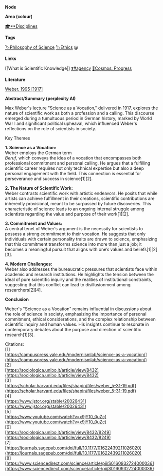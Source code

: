 **Node**

**Area (colour)**

[🎓**Disciplines](https://lean-sphynx-49b.notion.site/Disciplines-72ba770b397c4f34aed13a10d8d0cc3e?pvs=21)

**Tags**

[🏷️Philosophy of Science](https://lean-sphynx-49b.notion.site/Philosophy-of-Science-ae226cfb0404435bafba0d6608f69108?pvs=21) [🏷️Ethics](https://lean-sphynx-49b.notion.site/Ethics-2b7ab4be00294e93b53a09aa4f7e235f?pvs=21) @

**Links**

[[What is Scientific Knowledge]] [❓#agency](https://lean-sphynx-49b.notion.site/Kind-11587210186680929d30e9ac15b3534c?pvs=21) [🌌Cosmos: Progress](https://lean-sphynx-49b.notion.site/Cosmos-Progress-9b264eb6e46c4d039df020e1d9342b9c?pvs=21)

**Literature**

[Weber, 1995 [1917]](https://lean-sphynx-49b.notion.site/Weber-1995-1917-10a87210186681868ec0e2fc4bd94aa5?pvs=21)

**Abstract/Summary (perplexity AI)**

Max Weber's lecture "Science as a Vocation," delivered in 1917, explores the nature of scientific work as both a profession and a calling. This discourse emerged during a tumultuous period in German history, marked by World War I and significant political upheaval, which influenced Weber's reflections on the role of scientists in society.

Key Themes

**1. Science as a Vocation:**  
Weber employs the German term  
_Beruf_, which conveys the idea of a vocation that encompasses both professional commitment and personal calling. He argues that a fulfilling scientific career requires not only technical expertise but also a deep personal engagement with the field. This connection is essential for perseverance and success in science[1][2].

**2. The Nature of Scientific Work:**  
Weber contrasts scientific work with artistic endeavors. He posits that while artists can achieve fulfillment in their creations, scientific contributions are inherently provisional, meant to be surpassed by future discoveries. This characteristic of science leads to an ongoing internal struggle among scientists regarding the value and purpose of their work[1][2].  

**3. Commitment and Values:**  
A central tenet of Weber's argument is the necessity for scientists to possess a strong commitment to their vocation. He suggests that only individuals with certain personality traits are drawn to science, emphasizing that this commitment transforms science into more than just a job; it becomes a meaningful pursuit that aligns with one’s values and beliefs[1][2][3].  

**4. Modern Challenges:**  
Weber also addresses the bureaucratic pressures that scientists face within academic and research institutions. He highlights the tension between the ideal of pure scientific inquiry and the realities of institutional constraints, suggesting that this conflict can lead to disillusionment among researchers[2][4].  

**Conclusion**

Weber's "Science as a Vocation" remains influential in discussions about the role of science in society, emphasizing the importance of personal commitment, ethical considerations, and the complex relationship between scientific inquiry and human values. His insights continue to resonate in contemporary debates about the purpose and direction of scientific research[1][3].

Citations:  
[1]  
[https://campuspress.yale.edu/modernismlab/science-as-a-vocation/](https://campuspress.yale.edu/modernismlab/science-as-a-vocation/)  
[2]  
[https://sociologica.unibo.it/article/view/8432](https://sociologica.unibo.it/article/view/8432)  
[3]  
[https://scholar.harvard.edu/files/shapin/files/weber_5-31-19.pdf](https://scholar.harvard.edu/files/shapin/files/weber_5-31-19.pdf)  
[4]  
[https://www.jstor.org/stable/20026431](https://www.jstor.org/stable/20026431)  
[5]  
[https://www.youtube.com/watch?v=x9jY10_0uZc](https://www.youtube.com/watch?v=x9jY10_0uZc)  
[6]  
[https://sociologica.unibo.it/article/view/8432/8249](https://sociologica.unibo.it/article/view/8432/8249)  
[7]  
[https://journals.sagepub.com/doi/full/10.1177/01622439211026020](https://journals.sagepub.com/doi/full/10.1177/01622439211026020)  
[8]  
[https://www.sciencedirect.com/science/article/pii/S0160932724000036](https://www.sciencedirect.com/science/article/pii/S0160932724000036)